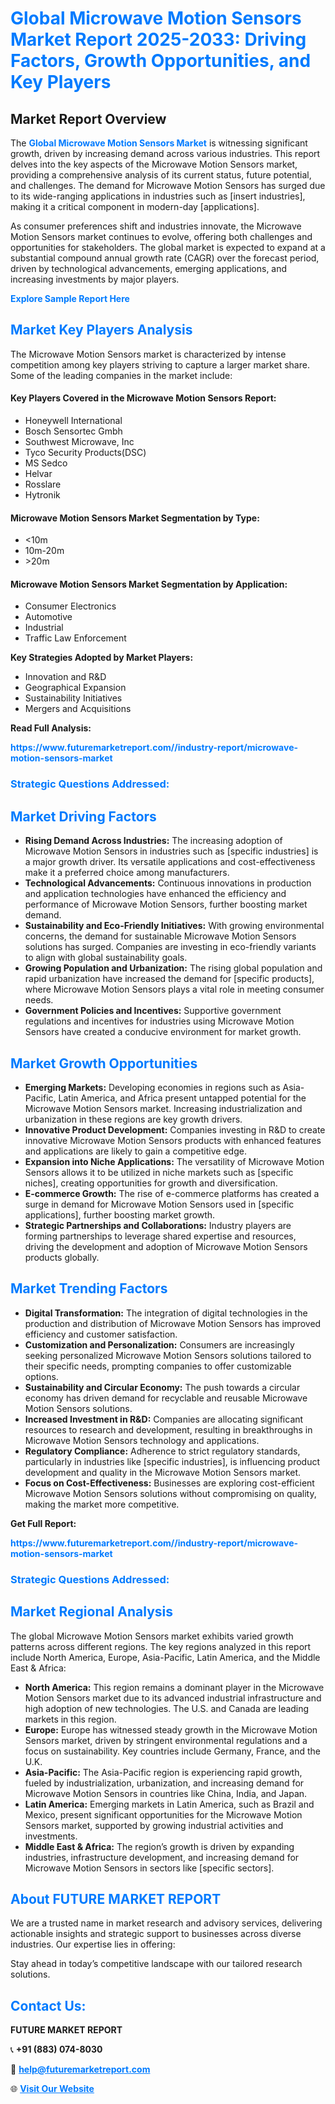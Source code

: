 <h1 style="color: #007BFF;">Global Microwave Motion Sensors Market Report 2025-2033: Driving Factors, Growth Opportunities, and Key Players</h1>

<section id="overview">
<h2>Market Report Overview</h2>
<p>The <a href="https://www.futuremarketreport.com//industry-report/microwave-motion-sensors-market" style="color: #007BFF; text-decoration: none;"><strong>Global Microwave Motion Sensors Market</strong></a> is witnessing significant growth, driven by increasing demand across various industries. This report delves into the key aspects of the Microwave Motion Sensors market, providing a comprehensive analysis of its current status, future potential, and challenges. The demand for Microwave Motion Sensors has surged due to its wide-ranging applications in industries such as [insert industries], making it a critical component in modern-day [applications].</p>
<p>As consumer preferences shift and industries innovate, the Microwave Motion Sensors market continues to evolve, offering both challenges and opportunities for stakeholders. The global market is expected to expand at a substantial compound annual growth rate (CAGR) over the forecast period, driven by technological advancements, emerging applications, and increasing investments by major players.</p>
</section>

<section id="overview">
<p><a href="https://www.futuremarketreport.com//request-sample/reportId=85410" style="color: #007BFF; text-decoration: none;"><strong>Explore Sample Report Here</strong></a></p>
</section>

<section id="key-players">
<h2 style="color: #007BFF;">Market Key Players Analysis</h2>
<p>The Microwave Motion Sensors market is characterized by intense competition among key players striving to capture a larger market share. Some of the leading companies in the market include:</p>
<h4>Key Players Covered in the Microwave Motion Sensors Report:</h4>
<ul><li>Honeywell International</li><li>Bosch Sensortec Gmbh</li><li>Southwest Microwave, Inc</li><li>Tyco Security Products(DSC)</li><li>MS Sedco</li><li>Helvar</li><li>Rosslare</li><li>Hytronik</li></ul>
<h4>Microwave Motion Sensors Market Segmentation by Type:</h4>
<ul><li>&lt;10m</li><li>10m-20m</li><li>&gt;20m</li></ul>

<h4>Microwave Motion Sensors Market Segmentation by Application:</h4>
<ul><li>Consumer Electronics</li><li>Automotive</li><li>Industrial</li><li>Traffic Law Enforcement</li></ul>
<p><strong>Key Strategies Adopted by Market Players:</strong></p>
<ul>
<li>Innovation and R&D</li>
<li>Geographical Expansion</li>
<li>Sustainability Initiatives</li>
<li>Mergers and Acquisitions</li>
</ul>
</section>

<section>
<p><strong>Read Full Analysis: </strong></p><a href="https://www.futuremarketreport.com//industry-report/microwave-motion-sensors-market" style="color: #007BFF; text-decoration: none;"><strong>https://www.futuremarketreport.com//industry-report/microwave-motion-sensors-market</strong></a>
<h3 style="color: #007BFF;">Strategic Questions Addressed:</h3>
</section>

<section id="driving-factors">
<h2 style="color: #007BFF;">Market Driving Factors</h2>
<ul>
<li><strong>Rising Demand Across Industries:</strong> The increasing adoption of Microwave Motion Sensors in industries such as [specific industries] is a major growth driver. Its versatile applications and cost-effectiveness make it a preferred choice among manufacturers.</li>
<li><strong>Technological Advancements:</strong> Continuous innovations in production and application technologies have enhanced the efficiency and performance of Microwave Motion Sensors, further boosting market demand.</li>
<li><strong>Sustainability and Eco-Friendly Initiatives:</strong> With growing environmental concerns, the demand for sustainable Microwave Motion Sensors solutions has surged. Companies are investing in eco-friendly variants to align with global sustainability goals.</li>
<li><strong>Growing Population and Urbanization:</strong> The rising global population and rapid urbanization have increased the demand for [specific products], where Microwave Motion Sensors plays a vital role in meeting consumer needs.</li>
<li><strong>Government Policies and Incentives:</strong> Supportive government regulations and incentives for industries using Microwave Motion Sensors have created a conducive environment for market growth.</li>
</ul>
</section>

<section id="growth-opportunities">
<h2 style="color: #007BFF;">Market Growth Opportunities</h2>
<ul>
<li><strong>Emerging Markets:</strong> Developing economies in regions such as Asia-Pacific, Latin America, and Africa present untapped potential for the Microwave Motion Sensors market. Increasing industrialization and urbanization in these regions are key growth drivers.</li>
<li><strong>Innovative Product Development:</strong> Companies investing in R&D to create innovative Microwave Motion Sensors products with enhanced features and applications are likely to gain a competitive edge.</li>
<li><strong>Expansion into Niche Applications:</strong> The versatility of Microwave Motion Sensors allows it to be utilized in niche markets such as [specific niches], creating opportunities for growth and diversification.</li>
<li><strong>E-commerce Growth:</strong> The rise of e-commerce platforms has created a surge in demand for Microwave Motion Sensors used in [specific applications], further boosting market growth.</li>
<li><strong>Strategic Partnerships and Collaborations:</strong> Industry players are forming partnerships to leverage shared expertise and resources, driving the development and adoption of Microwave Motion Sensors products globally.</li>
</ul>
</section>

<section id="trending-factors">
<h2 style="color: #007BFF;">Market Trending Factors</h2>
<ul>
<li><strong>Digital Transformation:</strong> The integration of digital technologies in the production and distribution of Microwave Motion Sensors has improved efficiency and customer satisfaction.</li>
<li><strong>Customization and Personalization:</strong> Consumers are increasingly seeking personalized Microwave Motion Sensors solutions tailored to their specific needs, prompting companies to offer customizable options.</li>
<li><strong>Sustainability and Circular Economy:</strong> The push towards a circular economy has driven demand for recyclable and reusable Microwave Motion Sensors solutions.</li>
<li><strong>Increased Investment in R&D:</strong> Companies are allocating significant resources to research and development, resulting in breakthroughs in Microwave Motion Sensors technology and applications.</li>
<li><strong>Regulatory Compliance:</strong> Adherence to strict regulatory standards, particularly in industries like [specific industries], is influencing product development and quality in the Microwave Motion Sensors market.</li>
<li><strong>Focus on Cost-Effectiveness:</strong> Businesses are exploring cost-efficient Microwave Motion Sensors solutions without compromising on quality, making the market more competitive.</li>
</ul>
</section>

<section>
<p><strong>Get Full Report: </strong></p><a href="https://www.futuremarketreport.com//industry-report/microwave-motion-sensors-market" style="color: #007BFF; text-decoration: none;"><strong>https://www.futuremarketreport.com//industry-report/microwave-motion-sensors-market</strong></a>
<h3 style="color: #007BFF;">Strategic Questions Addressed:</h3>
</section>


<section id="regional-analysis">
<h2 style="color: #007BFF;">Market Regional Analysis</h2>
<p>The global Microwave Motion Sensors market exhibits varied growth patterns across different regions. The key regions analyzed in this report include North America, Europe, Asia-Pacific, Latin America, and the Middle East & Africa:</p>
<ul>
<li><strong>North America:</strong> This region remains a dominant player in the Microwave Motion Sensors market due to its advanced industrial infrastructure and high adoption of new technologies. The U.S. and Canada are leading markets in this region.</li>
<li><strong>Europe:</strong> Europe has witnessed steady growth in the Microwave Motion Sensors market, driven by stringent environmental regulations and a focus on sustainability. Key countries include Germany, France, and the U.K.</li>
<li><strong>Asia-Pacific:</strong> The Asia-Pacific region is experiencing rapid growth, fueled by industrialization, urbanization, and increasing demand for Microwave Motion Sensors in countries like China, India, and Japan.</li>
<li><strong>Latin America:</strong> Emerging markets in Latin America, such as Brazil and Mexico, present significant opportunities for the Microwave Motion Sensors market, supported by growing industrial activities and investments.</li>
<li><strong>Middle East & Africa:</strong> The region’s growth is driven by expanding industries, infrastructure development, and increasing demand for Microwave Motion Sensors in sectors like [specific sectors].</li>
</ul>
</section>

<footer>
<h2 style="color: #007BFF;">About FUTURE MARKET REPORT</h2>
<p>We are a trusted name in market research and advisory services, delivering actionable insights and strategic support to businesses across diverse industries. Our expertise lies in offering:</p>

<p>Stay ahead in today’s competitive landscape with our tailored research solutions.</p>

<h2 style="color: #007BFF;">Contact Us:</h2>
<p><strong>FUTURE MARKET REPORT</strong></p>
<p>📞 <strong>+91 (883) 074-8030</strong></p>
<p>📧 <strong><a href="mailto:help@futuremarketreport.com" style="color: #007BFF;">help@futuremarketreport.com</a></strong></p>
<p>🌐 <strong><a href="https://www.futuremarketreport.com/" style="color: #007BFF;">Visit Our Website</a></strong></p>
</footer>